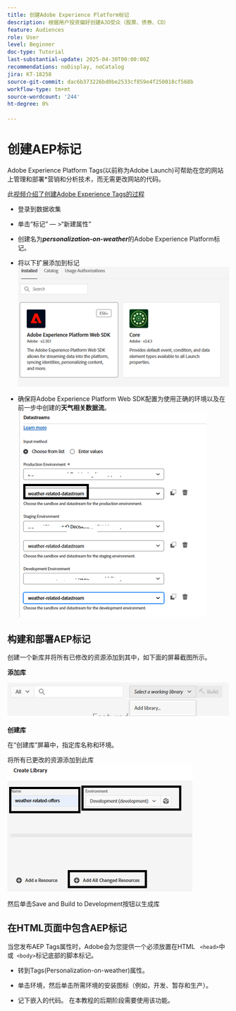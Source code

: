 ```yaml
---
title: 创建Adobe Experience Platform标记
description: 根据用户投资偏好创建AJO受众（股票、债券、CD）
feature: Audiences
role: User
level: Beginner
doc-type: Tutorial
last-substantial-update: 2025-04-30T00:00:00Z
recommendations: noDisplay, noCatalog
jira: KT-18258
source-git-commit: dac6b373226bd0be2533cf859e4f250018cf568b
workflow-type: tm+mt
source-wordcount: '244'
ht-degree: 0%

---
```


# 创建AEP标记

Adobe Experience Platform Tags(以前称为Adobe Launch)可帮助在您的网站上管理和部署*营销和分析技术，而无需更改网站的代码。

此[视频介绍了创建Adobe Experience Tags的过程](https://experienceleague.adobe.com/en/playlists/experience-platform-get-started-with-tags)

* 登录到数据收集
* 单击“标记” — >“新建属性”
* 创建名为&#x200B;_**personalization-on-weather**_&#x200B;的Adobe Experience Platform标记。

* 将以下扩展添加到标记
  ![标记 — 扩展](assets/tags-extensions1.png)

* 确保将Adobe Experience Platform Web SDK配置为使用正确的环境以及在前一步中创建的&#x200B;**天气相关数据流**。
  ![web-sdk-configuration](assets/tags-extensions.png)



## 构建和部署AEP标记


创建一个新库并将所有已修改的资源添加到其中，如下面的屏幕截图所示。

**添加库**

![新库](assets/tag-add-library.png)

**创建库**

在“创建库”屏幕中，指定库名称和环境。

将所有已更改的资源添加到此库
![标记库](assets/tag-build-library.png)

然后单击Save and Build to Development按钮以生成库

## 在HTML页面中包含AEP标记

当您发布AEP Tags属性时，Adobe会为您提供一个必须放置在HTML ``` <head>```中或``` <body>```标记底部的脚本标记。

* 转到Tags(Personalization-on-weather)属性。

* 单击环境，然后单击所需环境的安装图标（例如，开发、暂存和生产）。

* 记下嵌入的代码。 在本教程的后期阶段需要使用该功能。
